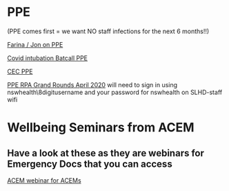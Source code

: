 # PPE

(PPE comes first = we want NO staff infections for the next 6 months!!)

[Farina / Jon on PPE](https://youtu.be/pXlwkuETwwc)

[Covid intubation Batcall PPE](https://youtu.be/c5D7ySI-HTM)

[CEC PPE](http://cec.health.nsw.gov.au/keep-patients-safe/Coronavirus-COVID-19/standard-and-transmission-based-precautions-including-ppe)

[PPE RPA Grand Rounds April 2020](https://healthview.health.nsw.gov.au/userportal/video?v=E14b955d76bdb4046806c251271e5546c)
will need to sign in using nswhealth\8digitusername and your password for nswhealth on SLHD-staff wifi

# Wellbeing Seminars from ACEM
## Have a look at these as they are webinars for Emergency Docs that you can access
[ACEM webinar for ACEMs](https://drive.google.com/file/d/1Kr3U60S6Xb9ukZmbss0C13P0-sJGDgcw/view?usp=sharing)
